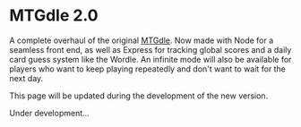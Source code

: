 # MTGdle 2.0

A complete overhaul of the original [MTGdle](https://github.com/VSoups/MTGdle). Now made with Node for a seamless front end, as well as Express for tracking global scores and a daily card guess system like the Wordle. An infinite mode will also be available for players who want to keep playing repeatedly and don't want to wait for the next day.

This page will be updated during the development of the new version.

Under development...